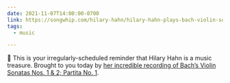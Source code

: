 ```yaml
---
date: 2021-11-07T14:00:00-0700
link: https://songwhip.com/hilary-hahn/hilary-hahn-plays-bach-violin-sonatas-nos-1-and-2-partita-no-1
tags:
  - music

---
```


🎼 This is your irregularly-scheduled reminder that Hilary Hahn is a music treasure. Brought to you today by [her incredible recording of Bach’s Violin Sonatas Nos. 1 & 2; Partita No. 1]({{link}}).